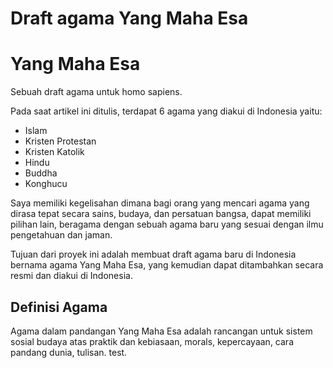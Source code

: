 # Draft agama Yang Maha Esa
<h1>Yang Maha Esa</h1>
Sebuah draft agama untuk homo sapiens.

Pada saat artikel ini ditulis, terdapat 6 agama yang diakui di Indonesia yaitu: 
- Islam
- Kristen Protestan
- Kristen Katolik
- Hindu
- Buddha
- Konghucu

Saya memiliki kegelisahan dimana bagi orang yang mencari agama yang dirasa tepat secara sains, budaya, dan persatuan bangsa, dapat memiliki pilihan lain, beragama dengan sebuah agama baru yang sesuai dengan ilmu pengetahuan dan jaman.

Tujuan dari proyek ini adalah membuat draft agama baru di Indonesia bernama agama Yang Maha Esa, yang kemudian dapat ditambahkan secara resmi dan diakui di Indonesia.

<h2>Definisi Agama </h2>
Agama dalam pandangan Yang Maha Esa adalah rancangan untuk sistem sosial budaya atas praktik dan kebiasaan, morals, kepercayaan, cara pandang dunia, tulisan. test.
